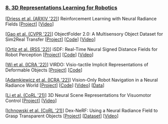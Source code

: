 ### [8. 3D Representations Learning for Robotics](#content)
  [[Driess et al. (ARXIV '22)]( https://arxiv.org/pdf/2206.01634.pdf )] Reinforcement Learning with Neural Radiance Fields
  [[Project]( https://dannydriess.github.io/nerf-rl/ )]
  [[Video]( https://dannydriess.github.io/nerf-rl/video.mp4 )]

  [[Gao et al. (CVPR '22)]( https://openaccess.thecvf.com/content/CVPR2022/html/Gao_ObjectFolder_2.0_A_Multisensory_Object_Dataset_for_Sim2Real_Transfer_CVPR_2022_paper.html )]  ObjectFolder 2.0: A Multisensory Object Dataset for Sim2Real Transfer
  [[Project]( https://ai.stanford.edu/~rhgao/objectfolder2.0/ )]
  [[Code]( https://github.com/rhgao/ObjectFolder )]
  [[Video]( https://youtu.be/e5aToT3LkRA )]
  
  [[Ortiz et al. (RSS '22)]( https://arxiv.org/abs/2204.02296 )] iSDF: Real-Time Neural Signed Distance Fields for Robot Perception
  [[Project]( https://joeaortiz.github.io/iSDF/ )]
  [[Code]( https://github.com/facebookresearch/iSDF )]
  [[Video]( https://youtu.be/mAKGl1wBSic )]

  [[Wi et al. (ICRA '22)]( https://arxiv.org/abs/2202.00868)] VIRDO: Visio-tactile Implicit Representations of Deformable Objects
  [[Project]( https://www.mmintlab.com/research/virdo-visio-tactile-implicit-representations-of-deformable-objects/ )]
  [[Code]( https://github.com/MMintLab/VIRDO )]

  [[Adamkiewicz et al. (ICRA '22)]( https://arxiv.org/pdf/2110.00168.pdf )] Vision-Only Robot Navigation in a Neural Radiance World
  [[Project]( https://mikh3x4.github.io/nerf-navigation/ )]
  [[Code]( https://github.com/mikh3x4/nerf-navigation )]
  [[Video]( https://youtu.be/5JjWpv9BaaE )]
  [[Data](https://drive.google.com/drive/folders/10_DWHIIetzeM2-1ziyZHujycWh-fNs29?usp=sharing)]

  [[Li et al. (CoRL '21)]( https://arxiv.org/abs/2107.04004 )] 3D Neural Scene Representations for Visuomotor Control
  [[Project]( https://3d-representation-learning.github.io/nerf-dy/)]
  [[Video]( https://youtu.be/ELPMiifELGc )]

  [[Ichnowski et al. (CoRL '21)]( https://arxiv.org/pdf/2110.14217.pdf )] Dex-NeRF: Using a Neural Radiance Field to Grasp Transparent Objects
  [[Project]( https://sites.google.com/view/dex-nerf )]
  [[Dataset]( https://github.com/BerkeleyAutomation/dex-nerf-datasets )]
  [[Video]( https://youtu.be/F9R6Nf1d7P4 )]
